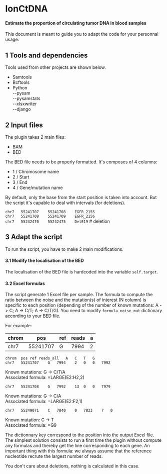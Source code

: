 # IonCtDNA
#### Estimate the proportion of circulating tumor DNA in blood samples

This document is meant to guide you to adapt the code for your personnal usage.

## 1 Tools and dependencies
Tools used from other projects are shown below.

- Samtools
- Bcftools
- Python   
--pysam   
--pysamstats  
--xlsxwriter   
--django   

## 2 Input files
The plugin takes 2 main files:
- BAM
- BED

The BED file needs to be properly formatted. It's composes of 4 columns:
- 1 / Chromosome name
- 2 / Start
- 3 / End
- 4 / Gene/mutation name

By default, only the base from the start position is taken into account. But the script it's capable to deal with intervals (for deletions).

`chr7	55241707	55241708	EGFR_2155`  
`chr7	55241708	55241709	EGFR_2156`  
`chr7	55242470	55242475	DelE19` # deletion  

## 3 Adapt the script

To run the script, you have to make 2 main modifications.

#### 3.1 Modify the localisation of the BED

The localisation of the BED file is hardcoded into the variable `self.target`.

#### 3.2 Excel formulas

The script generate 1 Excel file per sample. The formula to compute the ratio between the noise and the mutation(s) of interest (N column) is specific to each position (depending of the number of known mutations: A -> C; A -> C/T; A -> C/T/G). You need to modify `formula_noise_mut` dictionary according to your BED file.

For example:


chrom | pos | ref | reads | a
----- | --- | --- | ----- | -
chr7 | 55241707 | G | 7994 | 2


`chrom	pos	ref	reads_all	A	C	T	G`  
`chr7	55241707	G	7994	2	0	0	7992`

Known  mutations: G -> C/T/A  
Associated formula: =LARGE(E2:H2,2)

`chr7	55241708	G	7992	13	0	0	7979`

Known  mutations: G -> C/A  
Associated formula: =LARGE(E2:F2,1)

`chr7	55249071	C	7840	0	7833	7	0`

Known  mutation: C -> T  
Associated formula: =G9

The dictionnary key correspond to the position into the output Excel file. The simplest solution consists to run a first time the plugin without compute any formulas and thereby get the line corresponding to each gene.
An important thing with this formula: we always assume that the reference nucleotide recrute the largest number of reads.

You don't care about deletions, nothing is calculated in this case.